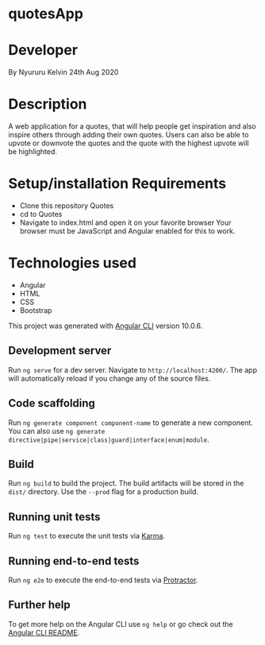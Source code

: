 # quotesApp
# Developer
By Nyururu Kelvin 24th Aug 2020
# Description
A web application for a quotes, that will help people get inspiration and also inspire others through adding their own quotes. Users can also be able to upvote or downvote the quotes and the quote with the highest upvote will be highlighted.
# Setup/installation Requirements
* Clone this repository Quotes
* cd to Quotes
* Navigate to index.html and open it on your favorite browser Your browser must be JavaScript and Angular enabled for this to work.
# Technologies used
* Angular
* HTML
* CSS
* Bootstrap

This project was generated with [Angular CLI](https://github.com/angular/angular-cli) version 10.0.6.

## Development server

Run `ng serve` for a dev server. Navigate to `http://localhost:4200/`. The app will automatically reload if you change any of the source files.

## Code scaffolding

Run `ng generate component component-name` to generate a new component. You can also use `ng generate directive|pipe|service|class|guard|interface|enum|module`.

## Build

Run `ng build` to build the project. The build artifacts will be stored in the `dist/` directory. Use the `--prod` flag for a production build.

## Running unit tests

Run `ng test` to execute the unit tests via [Karma](https://karma-runner.github.io).

## Running end-to-end tests

Run `ng e2e` to execute the end-to-end tests via [Protractor](http://www.protractortest.org/).

## Further help

To get more help on the Angular CLI use `ng help` or go check out the [Angular CLI README](https://github.com/angular/angular-cli/blob/master/README.md).
